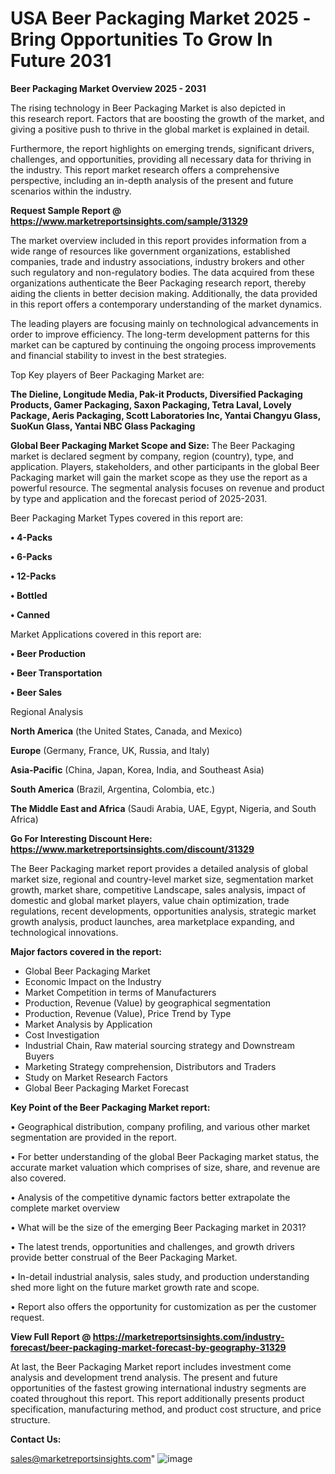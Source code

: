  # USA Beer Packaging Market 2025 -Bring Opportunities To Grow In Future 2031

<Strong> Beer Packaging Market Overview 2025 - 2031</strong>

The rising technology in Beer Packaging Market is also depicted in this research report. Factors that are boosting the growth of the market, and giving a positive push to thrive in the global market is explained in detail.

Furthermore, the report highlights on emerging trends, significant drivers, challenges, and opportunities, providing all necessary data for thriving in the industry. This report market research offers a comprehensive perspective, including an in-depth analysis of the present and future scenarios within the industry.

<strong>Request Sample Report @ <a href=https://www.marketreportsinsights.com/sample/31329>https://www.marketreportsinsights.com/sample/31329</a></strong>

The market overview included in this report provides information from a wide range of resources like government organizations, established companies, trade and industry associations, industry brokers and other such regulatory and non-regulatory bodies. The data acquired from these organizations authenticate the Beer Packaging research report, thereby aiding the clients in better decision making. Additionally, the data provided in this report offers a contemporary understanding of the market dynamics.

The leading players are focusing mainly on technological advancements in order to improve efficiency. The long-term development patterns for this market can be captured by continuing the ongoing process improvements and financial stability to invest in the best strategies.

Top Key players of Beer Packaging Market are:

<strong>The Dieline, Longitude Media, Pak-it Products, Diversified Packaging Products, Gamer Packaging, Saxon Packaging, Tetra Laval, Lovely Package, Aeris Packaging, Scott Laboratories Inc, Yantai Changyu Glass, SuoKun Glass, Yantai NBC Glass Packaging</strong>

<strong><b>Global Beer Packaging Market Scope and Size:</b></strong>
The Beer Packaging market is declared segment by company, region (country), type, and application. Players, stakeholders, and other participants in the global Beer Packaging market will gain the market scope as they use the report as a powerful resource. The segmental analysis focuses on revenue and product by type and application and the forecast period of 2025-2031.

Beer Packaging Market Types covered in this report are:

<strong>• 4-Packs

• 6-Packs

• 12-Packs

• Bottled

• Canned</strong>

Market Applications covered in this report are:

<strong>• Beer Production

• Beer Transportation

• Beer Sales</strong> 

Regional Analysis

<strong>North America</strong> (the United States, Canada, and Mexico)

<strong>Europe</strong> (Germany, France, UK, Russia, and Italy)

<strong>Asia-Pacific</strong> (China, Japan, Korea, India, and Southeast Asia)

<strong>South America</strong> (Brazil, Argentina, Colombia, etc.)

<strong>The Middle East and Africa</strong> (Saudi Arabia, UAE, Egypt, Nigeria, and South Africa)

<strong>Go For Interesting Discount Here: <a href=https://www.marketreportsinsights.com/discount/31329>https://www.marketreportsinsights.com/discount/31329</a></strong>

The Beer Packaging market report provides a detailed analysis of global market size, regional and country-level market size, segmentation market growth, market share, competitive Landscape, sales analysis, impact of domestic and global market players, value chain optimization, trade regulations, recent developments, opportunities analysis, strategic market growth analysis, product launches, area marketplace expanding, and technological innovations.

<strong><b>Major factors covered in the report:</b></strong>
<ul>
  <li>Global Beer Packaging Market </li>
  <li>Economic Impact on the Industry</li>
  <li>Market Competition in terms of Manufacturers</li>
  <li>Production, Revenue (Value) by geographical segmentation</li>
  <li>Production, Revenue (Value), Price Trend by Type</li>
  <li>Market Analysis by Application</li>
  <li>Cost Investigation</li>
  <li>Industrial Chain, Raw material sourcing strategy and Downstream Buyers</li>
  <li>Marketing Strategy comprehension, Distributors and Traders</li>
  <li>Study on Market Research Factors</li>
  <li>Global Beer Packaging Market Forecast</li>
</ul>

<strong><b>Key Point of the Beer Packaging Market report:</b></strong>

• Geographical distribution, company profiling, and various other market segmentation are provided in the report.

• For better understanding of the global Beer Packaging market status, the accurate market valuation which comprises of size, share, and revenue are also covered.

• Analysis of the competitive dynamic factors better extrapolate the complete market overview

• What will be the size of the emerging Beer Packaging market in 2031?

• The latest trends, opportunities and challenges, and growth drivers provide better construal of the Beer Packaging Market.

• In-detail industrial analysis, sales study, and production understanding shed more light on the future market growth rate and scope.

• Report also offers the opportunity for customization as per the customer request.

<strong><b>View Full Report @ <a href=https://marketreportsinsights.com/industry-forecast/beer-packaging-market-forecast-by-geography-31329>https://marketreportsinsights.com/industry-forecast/beer-packaging-market-forecast-by-geography-31329</a></b></strong>


At last, the Beer Packaging Market report includes investment come analysis and development trend analysis. The present and future opportunities of the fastest growing international industry segments are coated throughout this report. This report additionally presents product specification, manufacturing method, and product cost structure, and price structure.

<strong>Contact Us:</strong>

sales@marketreportsinsights.com"
![image](https://github.com/user-attachments/assets/5e1b2767-8225-4b14-9fd3-b46c2b92dd7f)
